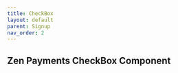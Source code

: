```yaml
---
title: CheckBox
layout: default
parent: Signup
nav_order: 2
---
```

Zen Payments CheckBox Component
----

